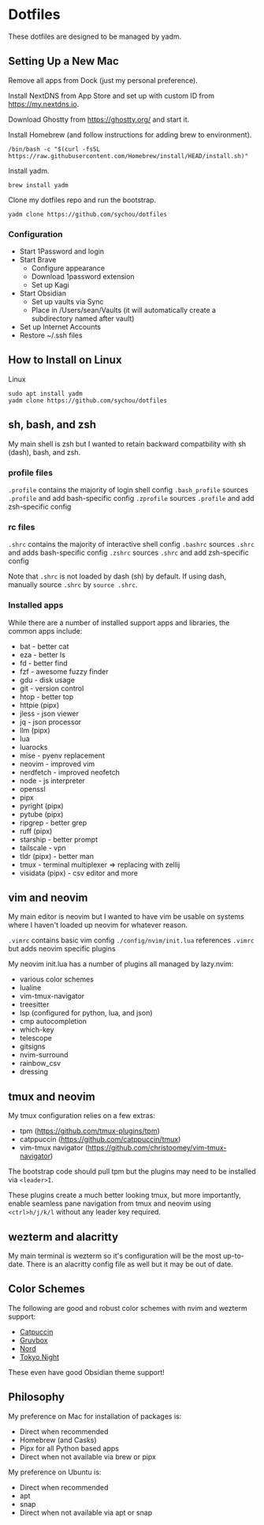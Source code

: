 # Dotfiles

These dotfiles are designed to be managed by yadm.

## Setting Up a New Mac

Remove all apps from Dock (just my personal preference).

Install NextDNS from App Store and set up with custom ID from https://my.nextdns.io.

Download Ghostty from https://ghostty.org/ and start it.

Install Homebrew (and follow instructions for adding brew to environment).

```
/bin/bash -c "$(curl -fsSL https://raw.githubusercontent.com/Homebrew/install/HEAD/install.sh)"
```

Install yadm.

```
brew install yadm
```

Clone my dotfiles repo and run the bootstrap.
```
yadm clone https://github.com/sychou/dotfiles
```

### Configuration

- Start 1Password and login
- Start Brave
    - Configure appearance
    - Download 1password extension
    - Set up Kagi
- Start Obsidian
    - Set up vaults via Sync
    - Place in /Users/sean/Vaults (it will automatically create a subdirectory named after vault)
- Set up Internet Accounts
- Restore ~/.ssh files

## How to Install on Linux

Linux

```
sudo apt install yadm
yadm clone https://github.com/sychou/dotfiles
```

## sh, bash, and zsh

My main shell is zsh but I wanted to retain backward compatbility with sh
(dash), bash, and zsh.

### profile files

`.profile` contains the majority of login shell config
`.bash_profile` sources `.profile` and add bash-specific config
`.zprofile` sources `.profile` and add zsh-specific config

### rc files

`.shrc` contains the majority of interactive shell config
`.bashrc` sources `.shrc` and adds bash-specific config
`.zshrc` sources `.shrc` and add zsh-specific config

Note that `.shrc` is not loaded by dash (sh) by default. If using dash, manually
source `.shrc` by `source .shrc`.

### Installed apps

While there are a number of installed support apps and libraries, the common
apps include:

- bat - better cat
- eza - better ls
- fd - better find
- fzf - awesome fuzzy finder
- gdu - disk usage
- git - version control
- htop - better top
- httpie (pipx)
- jless - json viewer
- jq - json processor
- llm (pipx)
- lua
- luarocks
- mise - pyenv replacement
- neovim - improved vim
- nerdfetch - improved neofetch
- node - js interpreter
- openssl
- pipx
- pyright (pipx)
- pytube (pipx)
- ripgrep - better grep
- ruff (pipx)
- starship - better prompt
- tailscale - vpn
- tldr (pipx) - better man
- tmux - terminal multiplexer => replacing with zellij
- visidata (pipx) - csv editor and more

## vim and neovim

My main editor is neovim but I wanted to have vim be usable on systems where I
haven't loaded up neovim for whatever reason.

`.vimrc` contains basic vim config
`./config/nvim/init.lua` references `.vimrc` but adds neovim specific plugins

My neovim init.lua has a number of plugins all managed by lazy.nvim:

- various color schemes
- lualine
- vim-tmux-navigator
- treesitter
- lsp (configured for python, lua, and json)
- cmp autocompletion
- which-key
- telescope
- gitsigns
- nvim-surround
- rainbow_csv
- dressing

## tmux and neovim

My tmux configuration relies on a few extras:

- tpm (https://github.com/tmux-plugins/tpm)
- catppuccin (https://github.com/catppuccin/tmux)
- vim-tmux navigator (https://github.com/christoomey/vim-tmux-navigator)

The bootstrap code should pull tpm but the plugins may need to be installed
via `<leader>I`. 

These plugins create a much better looking tmux, but more importantly,
enable seamless pane navigation from tmux and neovim using `<ctrl>h/j/k/l`
without any leader key required.

## wezterm and alacritty

My main terminal is wezterm so it's configuration will be the most up-to-date.
There is an alacritty config file as well but it may be out of date.

## Color Schemes

The following are good and robust color schemes with nvim and wezterm support:

- [Catpuccin](https://catppuccin.com/)
- [Gruvbox](https://github.com/ellisonleao/gruvbox.nvim)
- [Nord](https://www.nordtheme.com/ports/vim)
- [Tokyo Night](https://github.com/folke/tokyonight.nvim)

These even have good Obsidian theme support!

## Philosophy

My preference on Mac for installation of packages is:

- Direct when recommended
- Homebrew (and Casks)
- Pipx for all Python based apps
- Direct when not available via brew or pipx

My preference on Ubuntu is:

- Direct when recommended
- apt
- snap
- Direct when not available via apt or snap
